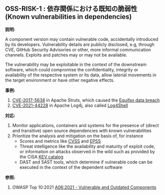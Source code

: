 ## OSS-RISK-1 : 依存関係における既知の脆弱性 (Known vulnerabilities in dependencies)

**説明:**

A component version may contain vulnerable code, accidentally introduced by its developers. Vulnerability details are publicly disclosed, e.g, through CVE, GitHub Security Advisories or other, more informal communication channels. Exploits and patches may or may not be available.

The vulnerability may be exploitable in the context of the downstream software, which could compromise the confidentiality, integrity or availability of the respective system or its data, allow laterial movements in the target environment or have other negative effects.

**事例:**

1. [CVE-2017-5638](https://cwiki.apache.org/confluence/display/WW/S2-045) in Apache Struts, which caused the [Equifax data breach](https://en.wikipedia.org/wiki/2017_Equifax_data_breach)
2. [CVE-2021-44228](https://logging.apache.org/log4j/2.x/security.html#CVE-2021-44228) in Apache Log4j, also called [Log4Shell](https://en.wikipedia.org/wiki/Log4Shell)

**対応:**

1. Monitor applications, containers and systems for the presence of (direct and transitive) open source dependencies with known vulnerabilities
2. Prioritize the analysis and mitigation on the basis of, for instance
    - Scores and metrics like [CVSS](https://www.first.org/cvss/) and [EPSS](https://www.first.org/epss/)
    - Threat intelligence like the availability and maturity of exploit code, or information on attacks observed in the wild such as provided by the CISA [KEV catalog](https://www.cisa.gov/known-exploited-vulnerabilities-catalog)
    - DAST and SAST tools, which determine if vulnerable code can be executed in the context of the dependent software

**参照:**

1. OWASP Top 10:2021 [A06:2021 - Vulnerable and Outdated Components](https://owasp.org/Top10/A06_2021-Vulnerable_and_Outdated_Components/)
